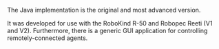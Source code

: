 The Java implementation is the original and most advanced version.

It was developed for use with the RoboKind R-50 and Robopec Reeti (V1 and V2).
Furthermore, there is a generic GUI application for controlling remotely-connected agents.